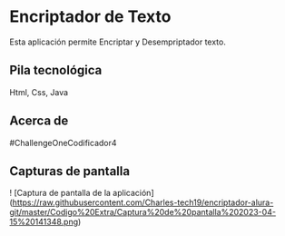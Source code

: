 # Encriptador de Texto

Esta aplicación permite Encriptar y Desempriptador texto.


## Pila tecnológica

Html, Css, Java

## Acerca de

#ChallengeOneCodificador4

## Capturas de pantalla

! [Captura de pantalla de la aplicación] (https://raw.githubusercontent.com/Charles-tech19/encriptador-alura-git/master/Codigo%20Extra/Captura%20de%20pantalla%202023-04-15%20141348.png)





